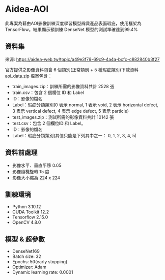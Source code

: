 # Aidea-AOI

此專案為藉由AOI影像訓練深度學習模型辨識產品表面瑕疵，使用框架為 TensorFlow。結果顯示預訓練 DenseNet 模型的測試準確達到99.4%

## 資料集

來源: https://aidea-web.tw/topic/a49e3f76-69c9-4a4a-bcfc-c882840b3f27

官方提供之影像資料包含 6 個類別(正常類別 + 5 種瑕疵類別)下載資料 aoi_data.zip 檔案包含：

* train_images.zip：訓練所需的影像資料共計 2528 張
* train.csv：包含 2 個欄位 ID 和 Label
* ID：影像的檔名
* Label：瑕疵分類類別(0 表示 normal, 1 表示 void, 2 表示 horizontal defect, 3 表示 vertical defect, 4 表示 edge defect, 5 表示 particle)
* test_images.zip：測試所需的影像資料共計 10142 張
* test.csv：包含 2 個欄位ID 和 Label。
* ID：影像的檔名
* Label：瑕疵分類類別(其值只能是下列其中之一： 0, 1, 2, 3, 4, 5)

## 資料前處理

* 影像水平、垂直平移 0.05
* 影像隨機旋轉 15 度
* 影像大小縮為 224 x 224

## 訓練環境

* Python 3.10.12
* CUDA Toolkit 12.2
* Tensorflow 2.15.0
* OpenCV 4.8.0

## 模型 & 超參數

* DenseNet169
* Batch size: 32
* Epochs: 50(early stopping)
* Optimizer: Adam
* Dynamic learning rate: 0.0001
